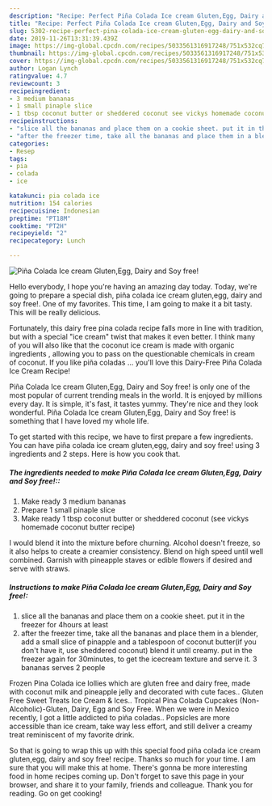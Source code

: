 ```yaml
---
description: "Recipe: Perfect Piña Colada Ice cream Gluten,Egg, Dairy and Soy free!"
title: "Recipe: Perfect Piña Colada Ice cream Gluten,Egg, Dairy and Soy free!"
slug: 5302-recipe-perfect-pina-colada-ice-cream-gluten-egg-dairy-and-soy-free
date: 2019-11-26T13:31:39.439Z
image: https://img-global.cpcdn.com/recipes/5033561316917248/751x532cq70/pina-colada-ice-cream-glutenegg-dairy-and-soy-free-recipe-main-photo.jpg
thumbnail: https://img-global.cpcdn.com/recipes/5033561316917248/751x532cq70/pina-colada-ice-cream-glutenegg-dairy-and-soy-free-recipe-main-photo.jpg
cover: https://img-global.cpcdn.com/recipes/5033561316917248/751x532cq70/pina-colada-ice-cream-glutenegg-dairy-and-soy-free-recipe-main-photo.jpg
author: Logan Lynch
ratingvalue: 4.7
reviewcount: 3
recipeingredient:
- 3 medium bananas
- 1 small pinaple slice
- 1 tbsp coconut butter or sheddered coconut see vickys homemade coconut butter recipe
recipeinstructions:
- "slice all the bananas and place them on a cookie sheet. put it in the freezer for 4hours at least"
- "after the freezer time, take all the bananas and place them in a blender, add a small slice of pinapple and a tablespoon of coconut butter(if you don&#39;t have it, use sheddered coconut) blend it until creamy. put in the freezer again for 30minutes, to get the icecream texture and serve it. 3 bananas serves 2 people"
categories:
- Resep
tags:
- pia
- colada
- ice

katakunci: pia colada ice
nutrition: 154 calories
recipecuisine: Indonesian
preptime: "PT18M"
cooktime: "PT2H"
recipeyield: "2"
recipecategory: Lunch

---
```



![Piña Colada Ice cream Gluten,Egg, Dairy and Soy free!](https://img-global.cpcdn.com/recipes/5033561316917248/751x532cq70/pina-colada-ice-cream-glutenegg-dairy-and-soy-free-recipe-main-photo.jpg)

Hello everybody, I hope you're having an amazing day today. Today, we're going to prepare a special dish, piña colada ice cream gluten,egg, dairy and soy free!. One of my favorites. This time, I am going to make it a bit tasty. This will be really delicious.

Fortunately, this dairy free pina colada recipe falls more in line with tradition, but with a special &#34;ice cream&#34; twist that makes it even better. I think many of you will also like that the coconut ice cream is made with organic ingredients , allowing you to pass on the questionable chemicals in cream of coconut. If you like piña coladas … you&#39;ll love this Dairy-Free Piña Colada Ice Cream Recipe!

Piña Colada Ice cream Gluten,Egg, Dairy and Soy free! is only one of the most popular of current trending meals in the world. It is enjoyed by millions every day. It is simple, it's fast, it tastes yummy. They're nice and they look wonderful. Piña Colada Ice cream Gluten,Egg, Dairy and Soy free! is something that I have loved my whole life.


To get started with this recipe, we have to first prepare a few ingredients. You can have piña colada ice cream gluten,egg, dairy and soy free! using 3 ingredients and 2 steps. Here is how you cook that.

##### The ingredients needed to make Piña Colada Ice cream Gluten,Egg, Dairy and Soy free!::

1. Make ready 3 medium bananas
1. Prepare 1 small pinaple slice
1. Make ready 1 tbsp coconut butter or sheddered coconut (see vickys homemade coconut butter recipe)


I would blend it into the mixture before churning. Alcohol doesn&#39;t freeze, so it also helps to create a creamier consistency. Blend on high speed until well combined. Garnish with pineapple staves or edible flowers if desired and serve with straws. 

##### Instructions to make Piña Colada Ice cream Gluten,Egg, Dairy and Soy free!:

1. slice all the bananas and place them on a cookie sheet. put it in the freezer for 4hours at least
1. after the freezer time, take all the bananas and place them in a blender, add a small slice of pinapple and a tablespoon of coconut butter(if you don&#39;t have it, use sheddered coconut) blend it until creamy. put in the freezer again for 30minutes, to get the icecream texture and serve it. 3 bananas serves 2 people


Frozen Pina Colada ice lollies which are gluten free and dairy free, made with coconut milk and pineapple jelly and decorated with cute faces.. Gluten Free Sweet Treats Ice Cream &amp; Ices.. Tropical Pina Colada Cupcakes (Non-Alcoholic)-Gluten, Dairy, Egg and Soy Free. When we were in Mexico recently, I got a little addicted to piña coladas.. Popsicles are more accessible than ice cream, take way less effort, and still deliver a creamy treat reminiscent of my favorite drink. 

So that is going to wrap this up with this special food piña colada ice cream gluten,egg, dairy and soy free! recipe. Thanks so much for your time. I am sure that you will make this at home. There's gonna be more interesting food in home recipes coming up. Don't forget to save this page in your browser, and share it to your family, friends and colleague. Thank you for reading. Go on get cooking!
